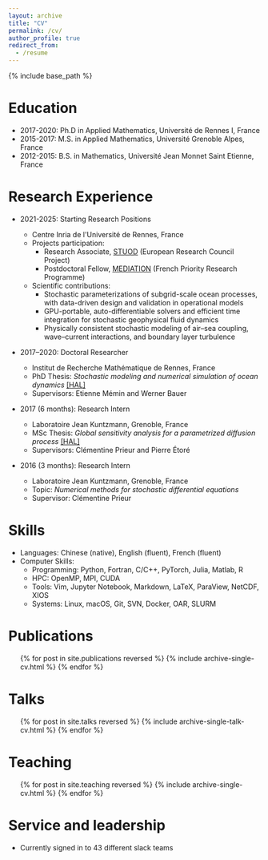 ```yaml
---
layout: archive
title: "CV"
permalink: /cv/
author_profile: true
redirect_from:
  - /resume
---
```


{% include base_path %}

Education
======
* 2017-2020: Ph.D in Applied Mathematics, Université de Rennes I, France
* 2015-2017: M.S. in Applied Mathematics, Université Grenoble Alpes, France 
* 2012-2015: B.S. in Mathematics, Université Jean Monnet Saint Etienne, France

Research Experience
======
* 2021-2025: <a href="https://www.inria.fr/en/starting-research-positions" style="text-decoration: none;">Starting Research Positions</a>
  * Centre Inria de l'Université de Rennes, France
  * Projects participation: 
    * Research Associate, [STUOD](https://www.imperial.ac.uk/ocean-dynamics-synergy/) <a href="https://doi.org/10.3030/856408" style="text-decoration: none;">(European Research Council Project)</a>
    * Postdoctoral Fellow, [MEDIATION](https://mediation-ocean.org/about/) <a href="https://www.ocean-climat.fr/Les-actions-et-projets/Les-projets-de-recherche/MEDIATION" style="text-decoration: none;">(French Priority Research Programme)</a>
  * Scientific contributions: 
    * Stochastic parameterizations of subgrid-scale ocean processes, with data-driven design and validation in operational models
    * GPU-portable, auto-differentiable solvers and efficient time integration for stochastic geophysical fluid dynamics
    * Physically consistent stochastic modeling of air–sea coupling, wave–current interactions, and boundary layer turbulence


* 2017–2020: Doctoral Researcher 
  * Institut de Recherche Mathématique de Rennes, France
  * <a href="https://theses.fr/2021REN1S141" style="text-decoration: none;">PhD Thesis</a>: *Stochastic modeling and numerical simulation of ocean dynamics* [[HAL]](https://inria.hal.science/tel-03207741)
  * Supervisors: <a href="https://www.irisa.fr/prive/memin" style="text-decoration: none;">Etienne Mémin</a> and <a href="https://www.surrey.ac.uk/people/werner-bauer" style="text-decoration: none;">Werner Bauer</a>

* 2017 (6 months): Research Intern
  * Laboratoire Jean Kuntzmann, Grenoble, France
  * MSc Thesis: *Global sensitivity analysis for a parametrized diffusion process* [[HAL]](https://hal.science/view/index/docid/5146894)
  * Supervisors: <a href="http://ljk.imag.fr/membres/Clementine.Prieur" style="text-decoration: none;">Clémentine Prieur</a> and <a href="https://membres-ljk.imag.fr/Pierre.Etore" style="text-decoration: none;">Pierre Étoré</a>
  
* 2016 (3 months): Research Intern
  * Laboratoire Jean Kuntzmann, Grenoble, France
  * Topic: *Numerical methods for stochastic differential equations*
  * Supervisor: Clémentine Prieur    

Skills
======
* Languages: Chinese (native), English (fluent), French (fluent)
* Computer Skills:
  * Programming: Python, Fortran, C/C++, PyTorch, Julia, Matlab, R
  * HPC: OpenMP, MPI, CUDA
  * Tools: Vim, Jupyter Notebook, Markdown, LaTeX, ParaView, NetCDF, XIOS
  * Systems: Linux, macOS, Git, SVN, Docker, OAR, SLURM

Publications
======
  <ul>{% for post in site.publications reversed %}
    {% include archive-single-cv.html %}
  {% endfor %}</ul>
  
Talks
======
  <ul>{% for post in site.talks reversed %}
    {% include archive-single-talk-cv.html  %}
  {% endfor %}</ul>
  
Teaching
======
  <ul>{% for post in site.teaching reversed %}
    {% include archive-single-cv.html %}
  {% endfor %}</ul>
  
Service and leadership
======
* Currently signed in to 43 different slack teams
